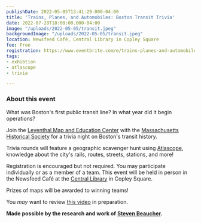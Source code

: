 ```yaml
---
publishDate: 2022-05-05T13:41:29.000-04:00
title: 'Trains, Planes, and Automobiles: Boston Transit Trivia'
date: 2022-07-28T18:00:00.000-04:00
image: "/uploads/2022-05-05/transit.jpeg"
backgroundImage: "/uploads/2022-05-05/transit.jpeg"
location: Newsfeed Café, Central Library in Copley Square
fee: Free
registration: https://www.eventbrite.com/e/trains-planes-and-automobiles-boston-transit-trivia-tickets-334668411227
tags:
- exhibtion
- atlascope
- trivia

---
```

### About this event

What was Boston's first public transit line? In what year did it begin operations?

Join the [Leventhal Map and Education Center](https://www.leventhalmap.org/) with the [Massachusetts Historical Society](https://www.masshist.org/) for a trivia night on Boston's transit history.

Trivia rounds will feature a geographic scavenger hunt using [Atlascope](https://atlascope.leventhalmap.org/), knowledge about the city's rails, routes, streets, stations, and more!

Registration is encouraged but not required. You may participate individually or as a member of a team. This event will be held in person in the Newsfeed Café at the [Central Library](https://www.bpl.org/locations/3/) in Copley Square.

Prizes of maps will be awarded to winning teams!

You _may_ want to review [this video](https://www.leventhalmap.org/event/steven-beaucher-on-boston-in-transit/) in preparation.

**Made possible by the research and work of** [**Steven Beaucher**](https://bostonintransit.com/)**.**
